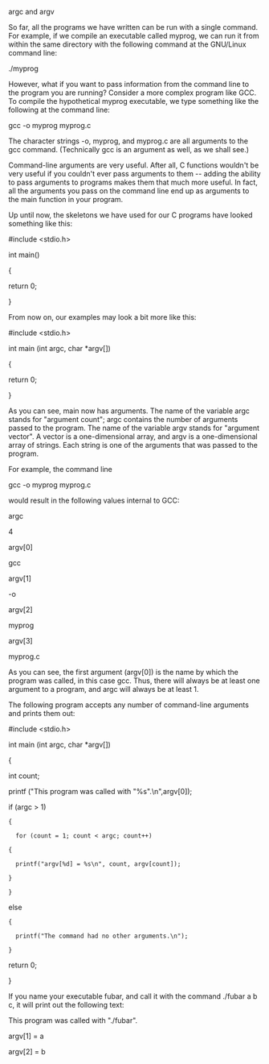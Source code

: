 argc and argv

So far, all the programs we have written can be run with a single command. For example, if we compile an executable called myprog, we can run it from within the same directory with the following command at the GNU/Linux command line:



./myprog

However, what if you want to pass information from the command line to the program you are running? Consider a more complex program like GCC. To compile the hypothetical myprog executable, we type something like the following at the command line:



gcc -o myprog myprog.c

The character strings -o, myprog, and myprog.c are all arguments to the gcc command. (Technically gcc is an argument as well, as we shall see.)



Command-line arguments are very useful. After all, C functions wouldn't be very useful if you couldn't ever pass arguments to them -- adding the ability to pass arguments to programs makes them that much more useful. In fact, all the arguments you pass on the command line end up as arguments to the main function in your program.



Up until now, the skeletons we have used for our C programs have looked something like this:



#include <stdio.h>



int main()

{



  return 0;

}

From now on, our examples may look a bit more like this:



#include <stdio.h>



int main (int argc, char *argv[])

{



  return 0;

}

As you can see, main now has arguments. The name of the variable argc stands for "argument count"; argc contains the number of arguments passed to the program. The name of the variable argv stands for "argument vector". A vector is a one-dimensional array, and argv is a one-dimensional array of strings. Each string is one of the arguments that was passed to the program.



For example, the command line



gcc -o myprog myprog.c

would result in the following values internal to GCC:





argc

4

argv[0]

gcc

argv[1]

-o

argv[2]

myprog

argv[3]

myprog.c

As you can see, the first argument (argv[0]) is the name by which the program was called, in this case gcc. Thus, there will always be at least one argument to a program, and argc will always be at least 1.



The following program accepts any number of command-line arguments and prints them out:



#include <stdio.h>



int main (int argc, char *argv[])

{

  int count;



  printf ("This program was called with \"%s\".\n",argv[0]);



  if (argc > 1)

    {

      for (count = 1; count < argc; count++)

	{

	  printf("argv[%d] = %s\n", count, argv[count]);

	}

    }

  else

    {

      printf("The command had no other arguments.\n");

    }



  return 0;

}

If you name your executable fubar, and call it with the command ./fubar a b c, it will print out the following text:



This program was called with "./fubar".

argv[1] = a

argv[2] = b
